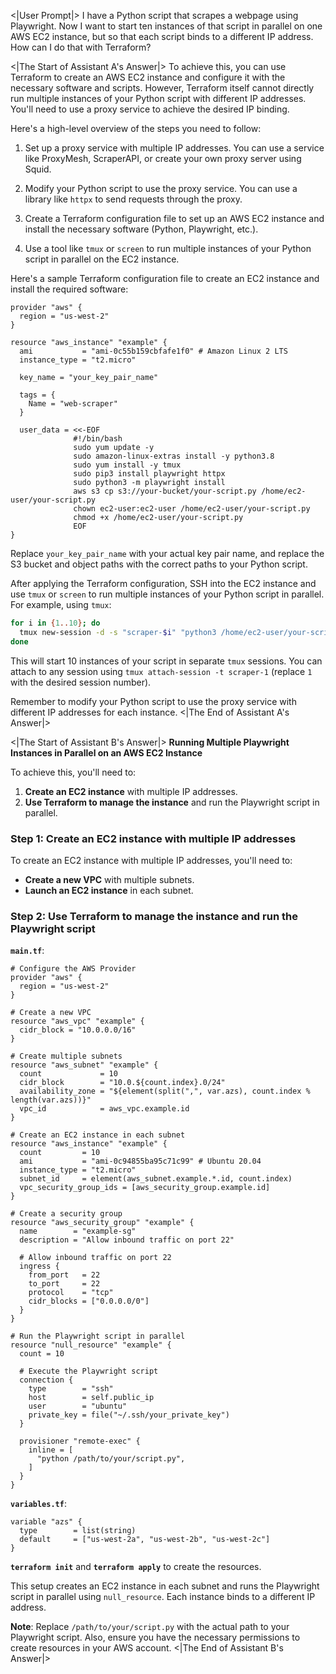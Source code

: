 <|User Prompt|>
I have a Python script that scrapes a webpage using Playwright. Now I want to start ten instances of that script in parallel on one AWS EC2 instance, but so that each script binds to a different IP address. How can I do that with Terraform?

<|The Start of Assistant A's Answer|>
To achieve this, you can use Terraform to create an AWS EC2 instance and configure it with the necessary software and scripts. However, Terraform itself cannot directly run multiple instances of your Python script with different IP addresses. You'll need to use a proxy service to achieve the desired IP binding.

Here's a high-level overview of the steps you need to follow:

1. Set up a proxy service with multiple IP addresses. You can use a service like ProxyMesh, ScraperAPI, or create your own proxy server using Squid.

2. Modify your Python script to use the proxy service. You can use a library like `httpx` to send requests through the proxy.

3. Create a Terraform configuration file to set up an AWS EC2 instance and install the necessary software (Python, Playwright, etc.).

4. Use a tool like `tmux` or `screen` to run multiple instances of your Python script in parallel on the EC2 instance.

Here's a sample Terraform configuration file to create an EC2 instance and install the required software:

```hcl
provider "aws" {
  region = "us-west-2"
}

resource "aws_instance" "example" {
  ami           = "ami-0c55b159cbfafe1f0" # Amazon Linux 2 LTS
  instance_type = "t2.micro"

  key_name = "your_key_pair_name"

  tags = {
    Name = "web-scraper"
  }

  user_data = <<-EOF
              #!/bin/bash
              sudo yum update -y
              sudo amazon-linux-extras install -y python3.8
              sudo yum install -y tmux
              sudo pip3 install playwright httpx
              sudo python3 -m playwright install
              aws s3 cp s3://your-bucket/your-script.py /home/ec2-user/your-script.py
              chown ec2-user:ec2-user /home/ec2-user/your-script.py
              chmod +x /home/ec2-user/your-script.py
              EOF
}
```

Replace `your_key_pair_name` with your actual key pair name, and replace the S3 bucket and object paths with the correct paths to your Python script.

After applying the Terraform configuration, SSH into the EC2 instance and use `tmux` or `screen` to run multiple instances of your Python script in parallel. For example, using `tmux`:

```bash
for i in {1..10}; do
  tmux new-session -d -s "scraper-$i" "python3 /home/ec2-user/your-script.py"
done
```

This will start 10 instances of your script in separate `tmux` sessions. You can attach to any session using `tmux attach-session -t scraper-1` (replace `1` with the desired session number).

Remember to modify your Python script to use the proxy service with different IP addresses for each instance.
<|The End of Assistant A's Answer|>

<|The Start of Assistant B's Answer|>
**Running Multiple Playwright Instances in Parallel on an AWS EC2 Instance**

To achieve this, you'll need to:

1. **Create an EC2 instance** with multiple IP addresses.
2. **Use Terraform to manage the instance** and run the Playwright script in parallel.

### Step 1: Create an EC2 instance with multiple IP addresses

To create an EC2 instance with multiple IP addresses, you'll need to:

- **Create a new VPC** with multiple subnets.
- **Launch an EC2 instance** in each subnet.

### Step 2: Use Terraform to manage the instance and run the Playwright script

**`main.tf`**:

```hcl
# Configure the AWS Provider
provider "aws" {
  region = "us-west-2"
}

# Create a new VPC
resource "aws_vpc" "example" {
  cidr_block = "10.0.0.0/16"
}

# Create multiple subnets
resource "aws_subnet" "example" {
  count             = 10
  cidr_block        = "10.0.${count.index}.0/24"
  availability_zone = "${element(split(",", var.azs), count.index % length(var.azs))}"
  vpc_id            = aws_vpc.example.id
}

# Create an EC2 instance in each subnet
resource "aws_instance" "example" {
  count         = 10
  ami           = "ami-0c94855ba95c71c99" # Ubuntu 20.04
  instance_type = "t2.micro"
  subnet_id     = element(aws_subnet.example.*.id, count.index)
  vpc_security_group_ids = [aws_security_group.example.id]
}

# Create a security group
resource "aws_security_group" "example" {
  name        = "example-sg"
  description = "Allow inbound traffic on port 22"

  # Allow inbound traffic on port 22
  ingress {
    from_port   = 22
    to_port     = 22
    protocol    = "tcp"
    cidr_blocks = ["0.0.0.0/0"]
  }
}

# Run the Playwright script in parallel
resource "null_resource" "example" {
  count = 10

  # Execute the Playwright script
  connection {
    type        = "ssh"
    host        = self.public_ip
    user        = "ubuntu"
    private_key = file("~/.ssh/your_private_key")
  }

  provisioner "remote-exec" {
    inline = [
      "python /path/to/your/script.py",
    ]
  }
}
```

**`variables.tf`**:

```hcl
variable "azs" {
  type        = list(string)
  default     = ["us-west-2a", "us-west-2b", "us-west-2c"]
}
```

**`terraform init`** and **`terraform apply`** to create the resources.

This setup creates an EC2 instance in each subnet and runs the Playwright script in parallel using `null_resource`. Each instance binds to a different IP address.

**Note**: Replace `/path/to/your/script.py` with the actual path to your Playwright script. Also, ensure you have the necessary permissions to create resources in your AWS account.
<|The End of Assistant B's Answer|>
